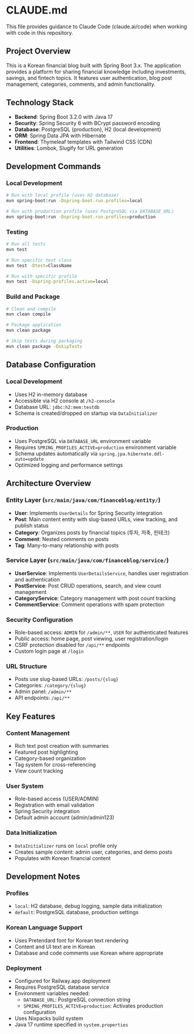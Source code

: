 # CLAUDE.md

This file provides guidance to Claude Code (claude.ai/code) when working with code in this repository.

## Project Overview

This is a Korean financial blog built with Spring Boot 3.x. The application provides a platform for sharing financial knowledge including investments, savings, and fintech topics. It features user authentication, blog post management, categories, comments, and admin functionality.

## Technology Stack

- **Backend**: Spring Boot 3.2.0 with Java 17
- **Security**: Spring Security 6 with BCrypt password encoding
- **Database**: PostgreSQL (production), H2 (local development)
- **ORM**: Spring Data JPA with Hibernate
- **Frontend**: Thymeleaf templates with Tailwind CSS (CDN)
- **Utilities**: Lombok, Slugify for URL generation

## Development Commands

### Local Development
```bash
# Run with local profile (uses H2 database)
mvn spring-boot:run -Dspring-boot.run.profiles=local

# Run with production profile (uses PostgreSQL via DATABASE_URL)
mvn spring-boot:run -Dspring-boot.run.profiles=production
```

### Testing
```bash
# Run all tests
mvn test

# Run specific test class
mvn test -Dtest=ClassName

# Run with specific profile
mvn test -Dspring.profiles.active=local
```

### Build and Package
```bash
# Clean and compile
mvn clean compile

# Package application
mvn clean package

# Skip tests during packaging
mvn clean package -DskipTests
```

## Database Configuration

### Local Development
- Uses H2 in-memory database
- Accessible via H2 console at `/h2-console`
- Database URL: `jdbc:h2:mem:testdb`
- Schema is created/dropped on startup via `DataInitializer`

### Production
- Uses PostgreSQL via `DATABASE_URL` environment variable
- Requires `SPRING_PROFILES_ACTIVE=production` environment variable
- Schema updates automatically via `spring.jpa.hibernate.ddl-auto=update`
- Optimized logging and performance settings

## Architecture Overview

### Entity Layer (`src/main/java/com/financeblog/entity/`)
- **User**: Implements `UserDetails` for Spring Security integration
- **Post**: Main content entity with slug-based URLs, view tracking, and publish status
- **Category**: Organizes posts by financial topics (투자, 저축, 핀테크)
- **Comment**: Nested comments on posts
- **Tag**: Many-to-many relationship with posts

### Service Layer (`src/main/java/com/financeblog/service/`)
- **UserService**: Implements `UserDetailsService`, handles user registration and authentication
- **PostService**: Post CRUD operations, search, and view count management
- **CategoryService**: Category management with post count tracking
- **CommentService**: Comment operations with spam protection

### Security Configuration
- Role-based access: `ADMIN` for `/admin/**`, `USER` for authenticated features
- Public access: home page, post viewing, user registration/login
- CSRF protection disabled for `/api/**` endpoints
- Custom login page at `/login`

### URL Structure
- Posts use slug-based URLs: `/posts/{slug}`
- Categories: `/category/{slug}`
- Admin panel: `/admin/**`
- API endpoints: `/api/**`

## Key Features

### Content Management
- Rich text post creation with summaries
- Featured post highlighting
- Category-based organization
- Tag system for cross-referencing
- View count tracking

### User System
- Role-based access (USER/ADMIN)
- Registration with email validation
- Spring Security integration
- Default admin account (admin/admin123)

### Data Initialization
- `DataInitializer` runs on `local` profile only
- Creates sample content: admin user, categories, and demo posts
- Populates with Korean financial content

## Development Notes

### Profiles
- `local`: H2 database, debug logging, sample data initialization
- `default`: PostgreSQL database, production settings

### Korean Language Support
- Uses Pretendard font for Korean text rendering
- Content and UI text are in Korean
- Database and code comments use Korean where appropriate

### Deployment
- Configured for Railway.app deployment
- Requires PostgreSQL database service
- Environment variables needed:
  - `DATABASE_URL`: PostgreSQL connection string
  - `SPRING_PROFILES_ACTIVE=production`: Activates production configuration
- Uses Nixpacks build system
- Java 17 runtime specified in `system.properties`